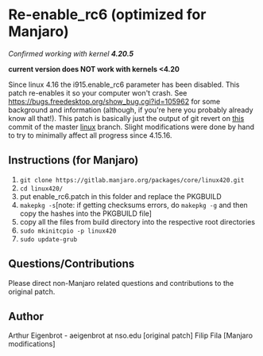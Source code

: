 # Re-enable_rc6 (optimized for Manjaro)

*Confirmed working with kernel __4.20.5__*

**current version does NOT work with kernels <4.20**

Since linux 4.16 the i915.enable_rc6 parameter has been disabled. This patch re-enables it so your computer won't crash. See https://bugs.freedesktop.org/show_bug.cgi?id=105962 for some background and information (although, if you're here you probably already know all that!). This patch is basically just the output of git revert on [this](https://github.com/torvalds/linux/commit/fb6db0f5bf1d4d3a4af6242e287fa795221ec5b8) commit of the master [linux](https://github.com/torvalds/linux/) branch. Slight modifications were done by hand to try to minimally affect all progress since 4.15.16.

## Instructions (for Manjaro)
1. `git clone https://gitlab.manjaro.org/packages/core/linux420.git`
2. `cd linux420/`
3. put enable_rc6.patch in this folder and replace the PKGBUILD
4. `makepkg -s`[note: if getting checksums errors, do `makepkg -g` and then copy the hashes into the PKGBUILD file]
5. copy all the files from build directory into the respective root directories
6. `sudo mkinitcpio -p linux420`
7. `sudo update-grub`

## Questions/Contributions

Please direct non-Manjaro related questions and contributions to the original patch. 

## Author

Arthur Eigenbrot - aeigenbrot at nso.edu [original patch]
Filip Fila [Manjaro modifications]
